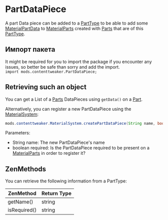 # PartDataPiece

A part Data piece can be added to a [PartType](/Mods/ContentTweaker/Materials/Parts/PartType/) to be able to add some [MaterialPartData](/Mods/ContentTweaker/Materials/Materials/MaterialPartData/) to [MaterialParts](/Mods/ContentTweaker/Materials/Materials/MaterialPart/) created with [Parts](/Mods/ContentTweaker/Materials/Parts/Part/) that are of this [PartType](/Mods/ContentTweaker/Materials/Parts/PartType/).

## Импорт пакета

It might be required for you to import the package if you encounter any issues, so better be safe than sorry and add the import.  
`import mods.contenttweaker.PartDataPiece;`

## Retrieving such an object

You can get a List of a [Parts](/Mods/ContentTweaker/Materials/Parts/Part/) DataPieces using `getData()` on a [Part](/Mods/ContentTweaker/Materials/Parts/Part/).

Alternatively, you can register a new PartDataPiece using the [MaterialSystem](/Mods/ContentTweaker/Materials/MaterialSystem/):

```JAVA
mods.contenttweaker.MaterialSystem.createPartDataPiece(String name, boolean required)
```

Parameters:

- String name: The new PartDataPiece's name
- boolean required: Is the PartDataPiece required to be present on a [MaterialParts](/Mods/ContentTweaker/Materials/Materials/MaterialPart/) in order to register it?

## ZenMethods

You can retrieve the following information from a PartType:

| ZenMethod    | Return Type |
| ------------ | ----------- |
| getName()    | string      |
| isRequired() | string      |